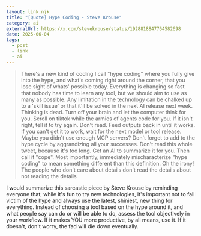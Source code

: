 ```yaml
---
layout: link.njk
title: "[Quote] Hype Coding - Steve Krouse"
category: ai
externalUrl: https://x.com/stevekrouse/status/1928818847764582698
date: 2025-06-04
tags:
  - post
  - link
  - ai
---
```


> There's a new kind of coding I call "hype coding" where you fully give into the hype, and what's coming right around the corner, that you lose sight of whats' possible today. Everything is changing so fast that nobody has time to learn any tool, but we should aim to use as many as possible. Any limitation in the technology can be chalked up to a 'skill issue' or that it'll be solved in the next AI release next week. Thinking is dead. Turn off your brain and let the computer think for you. Scroll on tiktok while the armies of agents code for you. If it isn't right, tell it to try again. Don't read. Feed outputs back in until it works. If you can't get it to work, wait for the next model or tool release. Maybe you didn't use enough MCP servers? Don't forget to add to the hype cycle by aggrandizing all your successes. Don't read this whole tweet, because it's too long. Get an AI to summarize it for you. Then call it "cope". Most importantly, immediately mischaracterize "hype coding" to mean something different than this definition. Oh the irony! The people who don't care about details don't read the details about not reading the details

I would summarize this sarcastic piece by Steve Krouse by reminding everyone that, while it's fun to try new technologies, it's important not to fall victim of the hype and always use the latest, shiniest, new thing for everything. Instead of choosing a tool based on the hype around it, and what people say can do or will be able to do, assess the tool objectively in your workflow. If it makes YOU more productive, by all means, use it. If it doesn't, don't worry, the fad will die down eventually.
